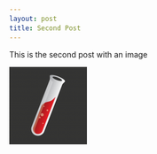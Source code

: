 ```yaml
---
layout: post
title: Second Post
---
```


This is the second post with an image

![Second Post](/images/jekyll-logo.png "Jekyll Logo")